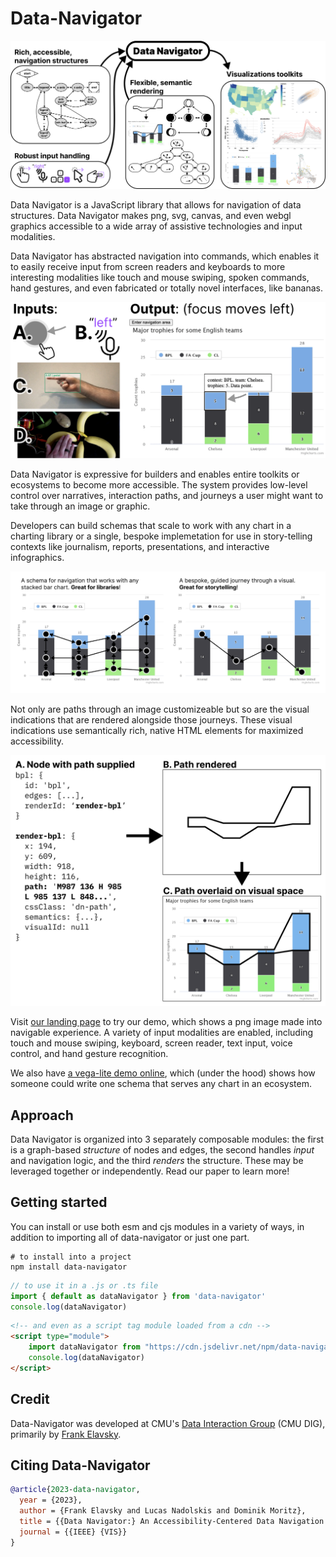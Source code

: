 # Data-Navigator

![Data Navigator provides visualization toolkits with rich, accessible navigation structures, robust input handling, and flexible, semantic rendering.](assets/data_navigator.png)

Data Navigator is a JavaScript library that allows for navigation of data structures. Data Navigator makes png, svg, canvas, and even webgl graphics accessible to a wide array of assistive technologies and input modalities.

Data Navigator has abstracted navigation into commands, which enables it to easily receive input from screen readers and keyboards to more interesting modalities like touch and mouse swiping, spoken commands, hand gestures, and even fabricated or totally novel interfaces, like bananas.

![Image in two parts. First part: Inputs: A. Hand swiping. B: Speaking "left." C. A hand gesture on camera. D. Bananas. Second part: Output: (focus moves left) A focus indicator has moved on a bar chart from one stacked bar to another on its left.](assets/inputs.png)

Data Navigator is expressive for builders and enables entire toolkits or ecosystems to become more accessible. The system provides low-level control over narratives, interaction paths, and journeys a user might want to take through an image or graphic.

Developers can build schemas that scale to work with any chart in a charting library or a single, bespoke implemetation for use in story-telling contexts like journalism, reports, presentations, and interactive infographics.

![Image in two parts. First part: A schema for navigation that works with any stacked bar chart. Great for libraries! A complex schema is shown over a stacked bar chart with up, down, left, and right directions. Second part: A bespoke, guided journey through a visual. Great for storytelling! A simple navigation path is shown going through the image.](assets/journey.png)

Not only are paths through an image customizeable but so are the visual indications that are rendered alongside those journeys. These visual indications use semantically rich, native HTML elements for maximized accessibility.

![Code used to render a path that looks like an outline and then place that outline over visual elements on a data visualization.](assets/path.png)

Visit [our landing page](http://dig.cmu.edu/data-navigator/) to try our demo, which shows a png image made into navigable experience. A variety of input modalities are enabled, including touch and mouse swiping, keyboard, screen reader, text input, voice control, and hand gesture recognition.

We also have [a vega-lite demo online](https://dig.cmu.edu/data-navigator/vega-lite.html), which (under the hood) shows how someone could write one schema that serves any chart in an ecosystem.

## Approach
Data Navigator is organized into 3 separately composable modules: the first is a graph-based *structure* of nodes and edges, the second handles *input* and navigation logic, and the third *renders* the structure. These may be leveraged together or independently. Read our paper to learn more!

## Getting started
You can install or use both esm and cjs modules in a variety of ways, in addition to importing all of data-navigator or just one part.
```
# to install into a project
npm install data-navigator
```
```js
// to use it in a .js or .ts file
import { default as dataNavigator } from 'data-navigator'
console.log(dataNavigator)
```
```html
<!-- and even as a script tag module loaded from a cdn -->
<script type="module">
    import dataNavigator from "https://cdn.jsdelivr.net/npm/data-navigator@1.0.0/dist/index.mjs"
    console.log(dataNavigator)
</script>
```

## Credit

Data-Navigator was developed at CMU's [Data Interaction Group](https://dig.cmu.edu/) (CMU DIG), primarily by [Frank Elavsky](https://frank.computer).

## Citing Data-Navigator

```bib
@article{2023-data-navigator,
  year = {2023},
  author = {Frank Elavsky and Lucas Nadolskis and Dominik Moritz},
  title = {{Data Navigator:} An Accessibility-Centered Data Navigation Toolkit},
  journal = {{IEEE} {VIS}}
}
```